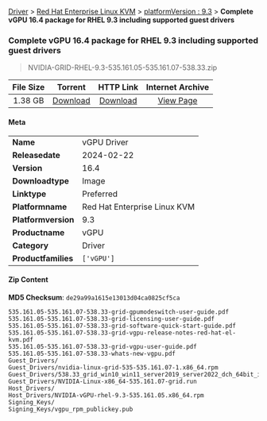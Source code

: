 
[Driver](/README.md)  >  [Red Hat Enterprise Linux KVM](/index/Driver/Red_Hat_Enterprise_Linux_KVM.md)  >  [platformVersion : 9.3](/index/Driver/Red_Hat_Enterprise_Linux_KVM/9.3.md)  >  **Complete vGPU 16.4 package for RHEL 9.3 including supported guest drivers**


###    Complete vGPU 16.4 package for RHEL 9.3 including supported guest drivers

> NVIDIA-GRID-RHEL-9.3-535.161.05-535.161.07-538.33.zip   


| **File Size** | **Torrent**  | **HTTP Link** | **Internet Archive** |
|:-------------:|:------------:|:-------------:|:--------------------:|
| 1.38 GB |  [Download](https://archive.org/download/nvgpu_NVIDIA-GRID-RHEL-9.3-535.161.05-535.161.07-538.33.zip/nvgpu_NVIDIA-GRID-RHEL-9.3-535.161.05-535.161.07-538.33.zip_archive.torrent)       | [Download](https://archive.org/compress/nvgpu_NVIDIA-GRID-RHEL-9.3-535.161.05-535.161.07-538.33.zip) | [View Page](https://archive.org/details/nvgpu_NVIDIA-GRID-RHEL-9.3-535.161.05-535.161.07-538.33.zip)       |

#### Meta

<table>
<tr><td><strong>Name</strong></td><td>vGPU Driver</td></tr>
<tr><td><strong>Releasedate</strong></td><td>2024-02-22</td></tr>
<tr><td><strong>Version</strong></td><td>16.4</td></tr>
<tr><td><strong>Downloadtype</strong></td><td>Image</td></tr>
<tr><td><strong>Linktype</strong></td><td>Preferred</td></tr>
<tr><td><strong>Platformname</strong></td><td>Red Hat Enterprise Linux KVM</td></tr>
<tr><td><strong>Platformversion</strong></td><td>9.3</td></tr>
<tr><td><strong>Productname</strong></td><td>vGPU</td></tr>
<tr><td><strong>Category</strong></td><td>Driver</td></tr>
<tr><td><strong>Productfamilies</strong></td><td><code>['vGPU']</code></td></tr>
</table>

#### Zip Content

**MD5 Checksum**: `de29a99a1615e13013d04ca0825cf5ca`

```text
535.161.05-535.161.07-538.33-grid-gpumodeswitch-user-guide.pdf
535.161.05-535.161.07-538.33-grid-licensing-user-guide.pdf
535.161.05-535.161.07-538.33-grid-software-quick-start-guide.pdf
535.161.05-535.161.07-538.33-grid-vgpu-release-notes-red-hat-el-kvm.pdf
535.161.05-535.161.07-538.33-grid-vgpu-user-guide.pdf
535.161.05-535.161.07-538.33-whats-new-vgpu.pdf
Guest_Drivers/
Guest_Drivers/nvidia-linux-grid-535-535.161.07-1.x86_64.rpm
Guest_Drivers/538.33_grid_win10_win11_server2019_server2022_dch_64bit_international.exe
Guest_Drivers/NVIDIA-Linux-x86_64-535.161.07-grid.run
Host_Drivers/
Host_Drivers/NVIDIA-vGPU-rhel-9.3-535.161.05.x86_64.rpm
Signing_Keys/
Signing_Keys/vgpu_rpm_publickey.pub
```